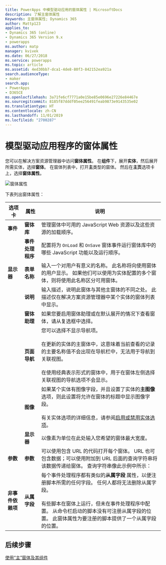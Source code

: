 ```yaml
---
title: PowerApps 中模型驱动应用的窗体属性 | MicrosoftDocs
description: 了解主窗体属性
Keywords: 主窗体属性; Dynamics 365
author: Mattp123
applies_to:
- Dynamics 365 (online)
- Dynamics 365 Version 9.x
- powerapps
ms.author: matp
manager: kvivek
ms.date: 06/27/2018
ms.service: powerapps
ms.topic: article
ms.assetid: 4ed30bb7-dca1-4de8-80f3-842152ea921a
search.audienceType:
- maker
search.app:
- PowerApps
- D365CE
ms.openlocfilehash: 3a71fe6cf7771a0e15be85e0696e27226e84467e
ms.sourcegitcommit: 8185f87dddf05ee256491feab9873e9143535e02
ms.translationtype: HT
ms.contentlocale: zh-CN
ms.lasthandoff: 11/01/2019
ms.locfileid: "2700287"
---
```

# <a name="model-driven-app-form-properties"></a>模型驱动应用程序的窗体属性 

您可以在解决方案资源管理器中访问**窗体属性**。 在**组件**下，展开**实体**，然后展开所需实体，选择**窗体**。 在窗体列表中，打开**主**类型的窗体。 然后在**主页**选项卡上，选择**窗体属性**。

![窗体属性](media/form-properties.png)

下表列出窗体属性：  
  
|选项卡|属性|说明|  
|---------|--------------|-----------------|  
|**事件**|**窗体库**|管理窗体中可用的 JavaScript Web 资源以及这些资源的加载顺序。|  
||**事件处理程序**|配置将为 `OnLoad` 和 `OnSave` 窗体事件运行窗体库中的哪些 JavaScript 功能以及运行顺序。|  
|**显示器**|**表单名称**|输入一个对用户有意义的名称。 此名称将向使用窗体的用户显示。 如果他们可以使用为实体配置的多个窗体，则将使用此名称区分可用窗体。|  
||**说明**|输入描述，说明此窗体与其他主窗体的不同之处。 此描述仅在解决方案资源管理器中某个实体的窗体列表中显示。|  
||**窗体助理**|如果您要启用窗体助理或在默认展开的情况下查看窗体，请从复选框中选择。|
||**页面导航**|您可以选择不显示导航项。<br /><br /> 在更新的实体的主窗体中，这意味着当前查看的记录的主要名称值不会出现在导航栏中，无法用于导航到关联视图。<br /><br /> 在使用经典表示形式的窗体中，用于在窗体左侧选择关联视图的导航选项不会显示。|  
||**图像**|如果某个实体有图像字段，并且设置了实体的**主图像**选项，则此设置将允许在窗体的标题中显示图像字段。<br /><br /> 有关实体选项的详细信息，请参阅[启用或禁用实体选项](../common-data-service/edit-entities.md#enable-or-disable-entity-options)。|  ||**显示器**|**设置最大宽度（像素）** 可限制窗体的宽度。 默认值为 1900。|  
||**显示器**|以像素为单位在此处输入您希望的窗体最大宽度。|
|**参数**|**参数**|可以使用包含 URL 的代码打开每个窗体。 URL 也可包含数据；可以使用附加到 URL 后面的查询字符串将该数据传递给窗体。 查询字符串像此示例中所示：|<br />`?p_firstName=Jim&p_lastName=Daly`<br /><br /> 作为安全措施，窗体不会接受任何未知的查询字符串参数。 使用此参数列表可指定此窗体应接受的参数，以支持将使用查询字符串向窗体传递数据的代码。<br /><br /> 将检查数据的名称和类型；如果向窗体传递了无效的查询字符串参数，窗体不会打开。<br /><br />**注意：** 该名称也不能以下划线 (_) 或 crm\_ 开头。 必须以字母数字字符加下划线 (\_) 开头。 例如，parameter_1 或 1_parameter。 名称不能包含连字符 (-)、冒号 (:)、分号 (;)、逗号 (,) 或句点 (.)。 <br /><br />|  
|**非事件依赖项**|**从属字段**|每个事件处理程序都有类似的**从属字段** 属性，以便注册脚本所需的任何字段。 任何人都将无法删除从属字段。<br /><br /> 有些脚本在窗体上运行，但未在事件处理程序中配置。 从命令栏启动的脚本没有可注册从属字段的位置。 此窗体属性为要注册的脚本提供了一个从属字段的位置。|  

## <a name="next-steps"></a>后续步骤

[使用“主”窗体及其组件](use-main-form-and-components.md)
